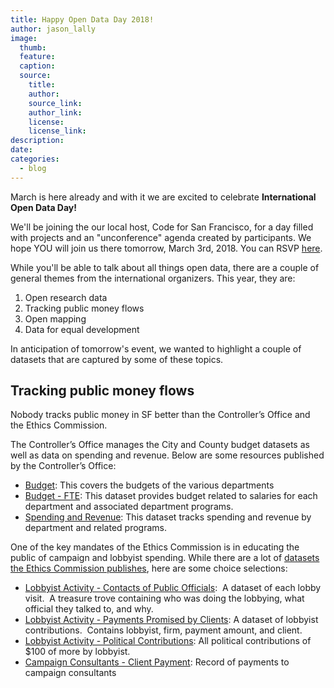 ```yaml
---
title: Happy Open Data Day 2018!
author: jason_lally
image:
  thumb:
  feature:
  caption:
  source:
    title:
    author:
    source_link:
    author_link:
    license:
    license_link:
description:
date:
categories:
  - blog
---
```


March is here already and with it we are excited to celebrate **International Open Data Day!**

We'll be joining the our local host, Code for San Francisco, for a day filled with projects and an "unconference" agenda created by participants. We hope YOU will join us there tomorrow, March 3rd, 2018. You can RSVP [here](https://www.eventbrite.com/e/code-for-san-francisco-open-data-day-2018-tickets-42826162204).

While you'll be able to talk about all things open data, there are a couple of general themes from the international organizers. This year, they are:

1. Open research data
2. Tracking public money flows
3. Open mapping
4. Data for equal development

In anticipation of tomorrow's event, we wanted to highlight a couple of datasets that are captured by some of these topics.

## Tracking public money flows

Nobody tracks public money in SF better than the Controller’s Office and the Ethics Commission.

The Controller’s Office manages the City and County budget datasets as well as data on spending and revenue. Below are some resources published by the Controller’s Office:

* [Budget](https://data.sfgov.org/City-Management-and-Ethics/Budget/xdgd-c79v): This covers the budgets of the various departments
* [Budget - FTE](https://data.sfgov.org/City-Management-and-Ethics/Budget-FTE/4zfx-f2ts): This dataset provides budget related to salaries for each department and associated department programs.
* [Spending and Revenue](https://data.sfgov.org/City-Management-and-Ethics/Spending-And-Revenue/bpnb-jwfb): This dataset tracks spending and revenue by department and related programs.

One of the key mandates of the Ethics Commission is in educating the public of campaign and lobbyist spending. While there are a lot of [datasets the Ethics Commission publishes](https://data.sfgov.org/browse?Department-Metrics_Publishing-Department=Ethics+Commission&amp;category=City+Management+and+Ethics&amp;limitTo=datasets), here are some choice selections:

* [Lobbyist Activity - Contacts of Public Officials](https://data.sfgov.org/City-Management-and-Ethics/Lobbyist-Activity-Contacts-of-Public-Officials/hr5m-xnxc): &nbsp;A dataset of each lobby visit. &nbsp;A treasure trove containing who was doing the lobbying, what official they talked to, and why.
* [Lobbyist Activity - Payments Promised by Clients](https://data.sfgov.org/City-Management-and-Ethics/Lobbyist-Activity-Payments-Promised-By-Clients/s2fy-y3my): A dataset of lobbyist contributions. &nbsp;Contains lobbyist, firm, payment amount, and client.
* [Lobbyist Activity - Political Contributions](https://data.sfgov.org/City-Management-and-Ethics/Lobbyist-Activity-Political-Contributions/sa8r-purn): All political contributions of $100 of more by lobbyist.
* [Campaign Consultants - Client Payment](https://data.sfgov.org/City-Management-and-Ethics/Campaign-Consultants-Client-Payments/tc9q-72uj): Record of payments to campaign consultants